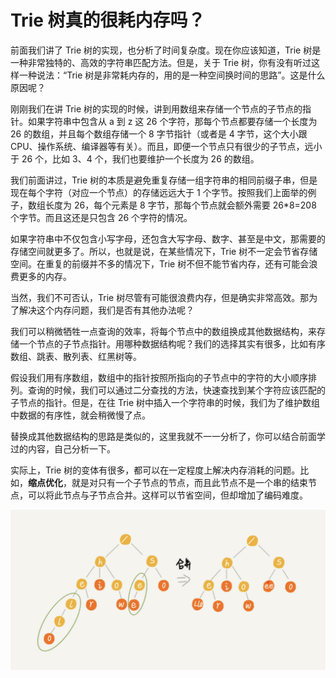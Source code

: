 # Trie 树真的很耗内存吗？

前面我们讲了 Trie 树的实现，也分析了时间复杂度。现在你应该知道，Trie 树是一种非常独特的、高效的字符串匹配方法。但是，关于 Trie 树，你有没有听过这样一种说法：“Trie 树是非常耗内存的，用的是一种空间换时间的思路”。这是什么原因呢？

刚刚我们在讲 Trie 树的实现的时候，讲到用数组来存储一个节点的子节点的指针。如果字符串中包含从 a 到 z 这 26 个字符，那每个节点都要存储一个长度为 26 的数组，并且每个数组存储一个 8 字节指针（或者是 4 字节，这个大小跟 CPU、操作系统、编译器等有关）。而且，即便一个节点只有很少的子节点，远小于 26 个，比如 3、4 个，我们也要维护一个长度为 26 的数组。

我们前面讲过，Trie 树的本质是避免重复存储一组字符串的相同前缀子串，但是现在每个字符（对应一个节点）的存储远远大于 1 个字节。按照我们上面举的例子，数组长度为 26，每个元素是 8 字节，那每个节点就会额外需要 26*8=208 个字节。而且这还是只包含 26 个字符的情况。

如果字符串中不仅包含小写字母，还包含大写字母、数字、甚至是中文，那需要的存储空间就更多了。所以，也就是说，在某些情况下，Trie 树不一定会节省存储空间。在重复的前缀并不多的情况下，Trie 树不但不能节省内存，还有可能会浪费更多的内存。

当然，我们不可否认，Trie 树尽管有可能很浪费内存，但是确实非常高效。那为了解决这个内存问题，我们是否有其他办法呢？

我们可以稍微牺牲一点查询的效率，将每个节点中的数组换成其他数据结构，来存储一个节点的子节点指针。用哪种数据结构呢？我们的选择其实有很多，比如有序数组、跳表、散列表、红黑树等。

假设我们用有序数组，数组中的指针按照所指向的子节点中的字符的大小顺序排列。查询的时候，我们可以通过二分查找的方法，快速查找到某个字符应该匹配的子节点的指针。但是，在往 Trie 树中插入一个字符串的时候，我们为了维护数组中数据的有序性，就会稍微慢了点。

替换成其他数据结构的思路是类似的，这里我就不一一分析了，你可以结合前面学过的内容，自己分析一下。

实际上，Trie 树的变体有很多，都可以在一定程度上解决内存消耗的问题。比如，**缩点优化**，就是对只有一个子节点的节点，而且此节点不是一个串的结束节点，可以将此节点与子节点合并。这样可以节省空间，但却增加了编码难度。

![img](./assets/image-20211104190110890.png)
